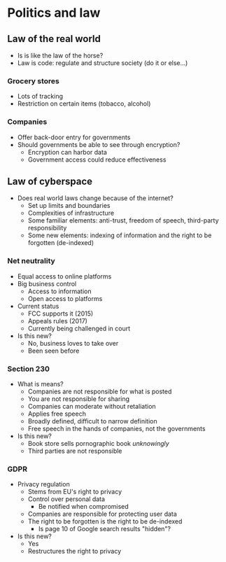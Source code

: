 # Politics and law

## Law of the real world

- Is is like the law of the horse?
- Law is code: regulate and structure society (do it or else...)

### Grocery stores

- Lots of tracking
- Restriction on certain items (tobacco, alcohol)

### Companies

- Offer back-door entry for governments
- Should governments be able to see through encryption?
    - Encryption can harbor data
    - Government access could reduce effectiveness

## Law of cyberspace

- Does real world laws change because of the internet?
    - Set up limits and boundaries
    - Complexities of infrastructure
    - Some familiar elements: anti-trust, freedom of speech, third-party responsibility
    - Some new elements: indexing of information and the right to be forgotten (de-indexed)

### Net neutrality

- Equal access to online platforms
- Big business control
    - Access to information
    - Open access to platforms
- Current status
    - FCC supports it (2015)
    - Appeals rules (2017)
    - Currently being challenged in court
- Is this new?
    - No, business loves to take over
    - Been seen before

### Section 230

- What is means?
    - Companies are not responsible for what is posted
    - You are not responsible for sharing
    - Companies can moderate without retaliation
    - Applies free speech
    - Broadly defined, difficult to narrow definition
    - Free speech in the hands of companies, not the governments
- Is this new?
    - Book store sells pornographic book *unknowingly*
    - Third parties are not responsible

### GDPR

- Privacy regulation
    - Stems from EU's right to privacy
    - Control over personal data
        - Be notified when compromised
    - Companies are responsible for protecting user data
    - The right to be forgotten is the right to be de-indexed
        - Is page 10 of Google search results "hidden"?
- Is this new?
    - Yes
    - Restructures the right to privacy